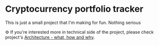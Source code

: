 # Cryptocurrency portfolio tracker

This is just a small project that I'm making for fun. Nothing serious

⚙️ If you're interested more in technical side of the project, please check project's [Architecture - what, how and why](https://github.com/goran-zdjelar/crypto-portfolio-tracker-backend/wiki/Architecture-%E2%80%90-what,-how-and-why).
